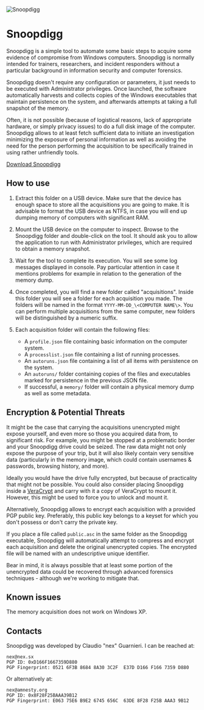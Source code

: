 ![Snoopdigg](https://github.com/botherder/snoopdigg/raw/master/graphics/icon%40128.png)

# Snoopdigg

Snoopdigg is a simple tool to automate some basic steps to acquire some
evidence of compromise from Windows computers. Snoopdigg is normally intended for
trainers, researchers, and incident responders without a particular background
in information security and computer forensics.

Snoopdigg doesn't require any configuration or parameters, it just needs to
be executed with Administrator privileges. Once launched, the software
automatically harvests and collects copies of the Windows executables that
maintain persistence on the system, and afterwards attempts at taking a full
snapshot of the memory.

Often, it is not possible (because of logistical reasons, lack of appropriate
hardware, or simply privacy issues) to do a full disk image of the computer.
Snoopdigg allows to at least fetch sufficient data to initiate an
investigation minimizing the exposure of personal information as well as
avoiding the need for the person performing the acquisition to be specifically
trained in using rather unfriendly tools.

[Download Snoopdigg](https://github.com/botherder/snoopdigg/releases/latest)

## How to use

1. Extract this folder on a USB device. Make sure that the device has enough
space to store all the acquisitions you are going to make. It is advisable to
format the USB device as NTFS, in case you will end up dumping memory of
computers with significant RAM.

2. Mount the USB device on the computer to inspect. Browse to the Snoopdigg
folder and double-click on the tool. It should ask you to allow the application
to run with Administrator privileges, which are required to obtain a memory
snapshot.

3. Wait for the tool to complete its execution. You will see some log messages
displayed in console. Pay particular attention in case it mentions problems
for example in relation to the generation of the memory dump.

4. Once completed, you will find a new folder called "acquisitions". Inside this
folder you will see a folder for each acquisition you made. The folders will
be named in the format `YYYY-MM-DD_\<COMPUTER NAME\>`. You can perform
multiple acquisitions from the same computer, new folders will be distinguished
by a numeric suffix.

5. Each acquisition folder will contain the following files:

    - A `profile.json` file containing basic information on the computer system.
    - A `processlist.json` file containing a list of running processes.
    - An `autoruns.json` file containing a list of all items with persistence on
      the system.
    - An `autoruns/` folder containing copies of the files and executables
      marked for persistence in the previous JSON file.
    - If successful, a `memory/` folder will contain a physical memory
      dump as well as some metadata.

## Encryption & Potential Threats

It might be the case that carrying the acquisitions unencrypted might expose
yourself, and even more so those you acquired data from, to significant risk.
For example, you might be stopped at a problematic border and your Snoopdigg
drive could be seized. The raw data might not only expose the purpose of your
trip, but it will also likely contain very sensitive data (particularly in the
memory image, which could contain usernames & passwords, browsing history,
and more).

Ideally you would have the drive fully encrypted, but because of practicality
that might not be possible. You could also consider placing Snoopdigg inside a
[VeraCrypt](https://www.veracrypt.fr/) and carry with it a copy of VeraCrypt
to mount it. However, this might be used to force you to unlock and mount it.

Alternatively, Snoopdigg allows to encrypt each acquisition with a provided PGP
public key. Preferably, this public key belongs to a keyset for which you don't
possess or don't carry the private key.

If you place a file called `public.asc` in the same folder as the Snoopdigg
executable, Snoopdigg will automatically attempt to compress and encrypt each
acquisition and delete the original unencrypted copies. The encrypted file will
be named with an undescriptive unique identifier.

Bear in mind, it is always possible that at least some portion of the
unencrypted data could be recovered through advanced forensics techniques -
although we're working to mitigate that.

## Known issues

The memory acquisition does not work on Windows XP.

## Contacts

Snoopdigg was developed by Claudio "nex" Guarnieri. I can be reached at:

    nex@nex.sx
    PGP ID: 0xD166F1667359D880
    PGP Fingerprint: 0521 6F3B 8684 8A30 3C2F  E37D D166 F166 7359 D880

Or alternatively at:

    nex@amnesty.org
    PGP ID: 0x8F28F25BAAA39B12
    PGP Fingerprint: E063 75E6 B9E2 6745 656C  63DE 8F28 F25B AAA3 9B12

